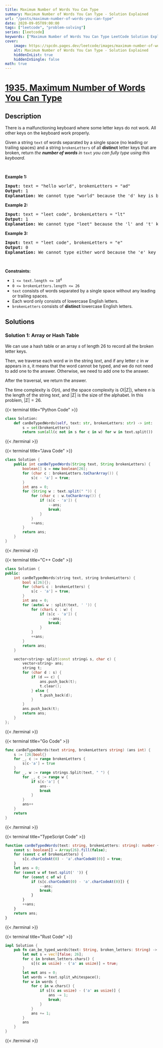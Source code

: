```yaml
---
title: Maximum Number of Words You Can Type
summary: Maximum Number of Words You Can Type - Solution Explained
url: "/posts/maximum-number-of-words-you-can-type"
date: 2020-09-05T09:00:00
tags: ["leetcode", "problem-solving"]
series: [leetcode]
keywords: ["Maximum Number of Words You Can Type LeetCode Solution Explained in all languages", "1935", "leetcode question 1935", "Maximum Number of Words You Can Type", "LeetCode", "leetcode solution in Python3 C++ Java Go PHP Ruby Swift TypeScript Rust C# JavaScript C", "GeeksforGeeks", "InterviewBit", "Coding Ninjas", "HackerRank", "HackerEarth", "CodeChef", "TopCoder", "AlgoExpert", "freeCodeCamp", "Codeforces", "GitHub", "AtCoder", "Samir Paul"]
cover:
    image: https://spcdn.pages.dev/leetcode/images/maximum-number-of-words-you-can-type.webp
    alt: Maximum Number of Words You Can Type - Solution Explained
    hiddenInList: true
    hiddenInSingle: false
math: true
---
```



# [1935. Maximum Number of Words You Can Type](https://leetcode.com/problems/maximum-number-of-words-you-can-type)


## Description

<p>There is a malfunctioning keyboard where some letter keys do not work. All other keys on the keyboard work properly.</p>

<p>Given a string <code>text</code> of words separated by a single space (no leading or trailing spaces) and a string <code>brokenLetters</code> of all <strong>distinct</strong> letter keys that are broken, return <em>the <strong>number of words</strong> in</em> <code>text</code> <em>you can fully type using this keyboard</em>.</p>

<p>&nbsp;</p>
<p><strong class="example">Example 1:</strong></p>

<pre>
<strong>Input:</strong> text = &quot;hello world&quot;, brokenLetters = &quot;ad&quot;
<strong>Output:</strong> 1
<strong>Explanation:</strong> We cannot type &quot;world&quot; because the &#39;d&#39; key is broken.
</pre>

<p><strong class="example">Example 2:</strong></p>

<pre>
<strong>Input:</strong> text = &quot;leet code&quot;, brokenLetters = &quot;lt&quot;
<strong>Output:</strong> 1
<strong>Explanation:</strong> We cannot type &quot;leet&quot; because the &#39;l&#39; and &#39;t&#39; keys are broken.
</pre>

<p><strong class="example">Example 3:</strong></p>

<pre>
<strong>Input:</strong> text = &quot;leet code&quot;, brokenLetters = &quot;e&quot;
<strong>Output:</strong> 0
<strong>Explanation:</strong> We cannot type either word because the &#39;e&#39; key is broken.
</pre>

<p>&nbsp;</p>
<p><strong>Constraints:</strong></p>

<ul>
	<li><code>1 &lt;= text.length &lt;= 10<sup>4</sup></code></li>
	<li><code>0 &lt;= brokenLetters.length &lt;= 26</code></li>
	<li><code>text</code> consists of words separated by a single space without any leading or trailing spaces.</li>
	<li>Each word only consists of lowercase English letters.</li>
	<li><code>brokenLetters</code> consists of <strong>distinct</strong> lowercase English letters.</li>
</ul>

## Solutions

### Solution 1: Array or Hash Table

We can use a hash table or an array $s$ of length $26$ to record all the broken letter keys.

Then, we traverse each word $w$ in the string $text$, and if any letter $c$ in $w$ appears in $s$, it means that the word cannot be typed, and we do not need to add one to the answer. Otherwise, we need to add one to the answer.

After the traversal, we return the answer.

The time complexity is $O(n)$, and the space complexity is $O(|\Sigma|)$, where $n$ is the length of the string $text$, and $|\Sigma|$ is the size of the alphabet. In this problem, $|\Sigma|=26$.

<!-- tabs:start -->

{{< terminal title="Python Code" >}}
```python
class Solution:
    def canBeTypedWords(self, text: str, brokenLetters: str) -> int:
        s = set(brokenLetters)
        return sum(all(c not in s for c in w) for w in text.split())
```
{{< /terminal >}}

{{< terminal title="Java Code" >}}
```java
class Solution {
    public int canBeTypedWords(String text, String brokenLetters) {
        boolean[] s = new boolean[26];
        for (char c : brokenLetters.toCharArray()) {
            s[c - 'a'] = true;
        }
        int ans = 0;
        for (String w : text.split(" ")) {
            for (char c : w.toCharArray()) {
                if (s[c - 'a']) {
                    --ans;
                    break;
                }
            }
            ++ans;
        }
        return ans;
    }
}
```
{{< /terminal >}}

{{< terminal title="C++ Code" >}}
```cpp
class Solution {
public:
    int canBeTypedWords(string text, string brokenLetters) {
        bool s[26]{};
        for (char& c : brokenLetters) {
            s[c - 'a'] = true;
        }
        int ans = 0;
        for (auto& w : split(text, ' ')) {
            for (char& c : w) {
                if (s[c - 'a']) {
                    --ans;
                    break;
                }
            }
            ++ans;
        }
        return ans;
    }

    vector<string> split(const string& s, char c) {
        vector<string> ans;
        string t;
        for (char d : s) {
            if (d == c) {
                ans.push_back(t);
                t.clear();
            } else {
                t.push_back(d);
            }
        }
        ans.push_back(t);
        return ans;
    }
};
```
{{< /terminal >}}

{{< terminal title="Go Code" >}}
```go
func canBeTypedWords(text string, brokenLetters string) (ans int) {
	s := [26]bool{}
	for _, c := range brokenLetters {
		s[c-'a'] = true
	}
	for _, w := range strings.Split(text, " ") {
		for _, c := range w {
			if s[c-'a'] {
				ans--
				break
			}
		}
		ans++
	}
	return
}
```
{{< /terminal >}}

{{< terminal title="TypeScript Code" >}}
```ts
function canBeTypedWords(text: string, brokenLetters: string): number {
    const s: boolean[] = Array(26).fill(false);
    for (const c of brokenLetters) {
        s[c.charCodeAt(0) - 'a'.charCodeAt(0)] = true;
    }
    let ans = 0;
    for (const w of text.split(' ')) {
        for (const c of w) {
            if (s[c.charCodeAt(0) - 'a'.charCodeAt(0)]) {
                --ans;
                break;
            }
        }
        ++ans;
    }
    return ans;
}
```
{{< /terminal >}}

{{< terminal title="Rust Code" >}}
```rust
impl Solution {
    pub fn can_be_typed_words(text: String, broken_letters: String) -> i32 {
        let mut s = vec![false; 26];
        for c in broken_letters.chars() {
            s[(c as usize) - ('a' as usize)] = true;
        }
        let mut ans = 0;
        let words = text.split_whitespace();
        for w in words {
            for c in w.chars() {
                if s[(c as usize) - ('a' as usize)] {
                    ans -= 1;
                    break;
                }
            }
            ans += 1;
        }
        ans
    }
}
```
{{< /terminal >}}

<!-- tabs:end -->

<!-- end -->
